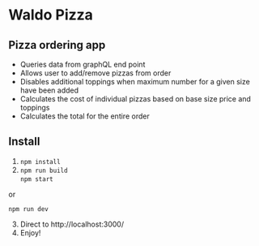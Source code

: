 # Waldo Pizza

## Pizza ordering app

* Queries data from graphQL end point
* Allows user to add/remove pizzas from order
* Disables additional toppings when maximum number for a given size have been added
* Calculates the cost of individual pizzas based on base size price and toppings
* Calculates the total for the entire order

## Install


1. ```npm install```
2.  ```npm run build```  
     ```npm start``` 

   or

   ```npm run dev```
      
3. Direct to http://localhost:3000/
4. Enjoy!